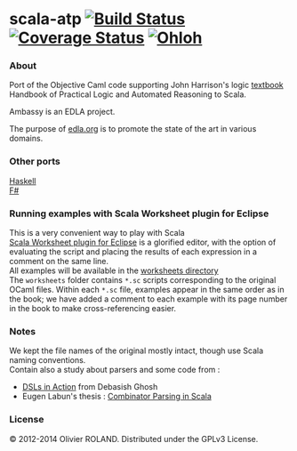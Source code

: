 # scala-atp [![Build Status](https://travis-ci.org/newca12/scala-atp.png?branch=master)](https://travis-ci.org/newca12/scala-atp) [![Coverage Status](https://coveralls.io/repos/newca12/scala-atp/badge.png)](https://coveralls.io/r/newca12/scala-atp) [![Ohloh](https://www.ohloh.net/p/scala-atp/widgets/project_thin_badge.gif)](https://www.ohloh.net/p/scala-atp)

### About ###
Port of the Objective Caml code supporting John Harrison's logic [textbook](http://www.cambridge.org/catalogue/catalogue.asp?isbn=9780521899574) Handbook of Practical Logic and Automated Reasoning to Scala.

Ambassy is an EDLA project.

The purpose of [edla.org](http://www.edla.org) is to promote the state of the art in various domains.

### Other ports ###
[Haskell](https://github.com/newca12/haskell-atp)  
[F#](https://github.com/jack-pappas/fsharp-logic-examples)

### Running examples with Scala Worksheet plugin for Eclipse ###
This is a very convenient way to play with Scala  
[Scala Worksheet plugin for Eclipse](https://github.com/scala-ide/scala-worksheet) is a glorified editor, with the option of evaluating the script and placing the results of each expression in a comment on the same line.  
All examples will be available in the [worksheets directory](https://github.com/newca12/scala-atp/tree/master/worksheets)  
The `worksheets` folder contains `*.sc` scripts corresponding to the original OCaml files. Within each `*.sc` file, examples appear in the same order as in the book; we have added a comment to each example with its page number in the book to make cross-referencing easier.

### Notes ###
We kept the file names of the original mostly intact, though use Scala naming conventions.  
Contain also a study about parsers and some code from :  
* [DSLs in Action](http://books.google.fr/books?id=SzD6RAAACAAJ&num=16&source=gbs_slider_cls_metadata_1003_mylibrary) from Debasish Ghosh  
* Eugen Labun's thesis : [Combinator Parsing in Scala](https://docs.google.com/file/d/0B7LbY7bJaltldVRhMHhfT1F4VkE/edit?pli=1)

### License ###
© 2012-2014 Olivier ROLAND. Distributed under the GPLv3 License.
